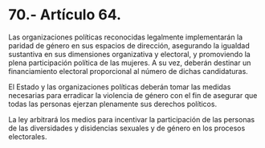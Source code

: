 # 70.- Artículo 64.

Las organizaciones políticas reconocidas legalmente implementarán la paridad de género en sus espacios de dirección, asegurando la igualdad sustantiva en sus dimensiones organizativa y electoral, y promoviendo la plena participación política de las mujeres. A su vez, deberán destinar un financiamiento electoral proporcional al número de dichas candidaturas.&#x20;

El Estado y las organizaciones políticas deberán tomar las medidas necesarias para erradicar la violencia de género con el fin de asegurar que todas las personas ejerzan plenamente sus derechos políticos.&#x20;

La ley arbitrará los medios para incentivar la participación de las personas de las diversidades y disidencias sexuales y de género en los procesos electorales.

